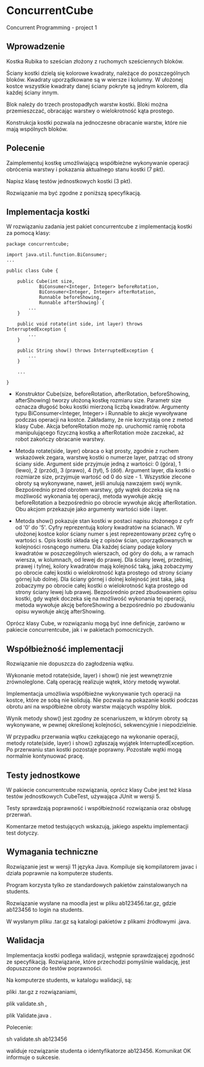 # ConcurrentCube

Concurrent Programming - project 1

## Wprowadzenie

Kostka Rubika to sześcian złożony z ruchomych sześciennych bloków.

Ściany kostki dzielą się kolorowe kwadraty, należące do poszczególnych bloków. Kwadraty uporządkowane są w wiersze i kolumny. W ułożonej kostce wszystkie kwadraty danej ściany pokryte są jednym kolorem, dla każdej ściany innym.

Blok należy do trzech prostopadłych warstw kostki. Bloki można przemieszczać, obracając warstwy o wielokrotność kąta prostego.

Konstrukcja kostki pozwala na jednoczesne obracanie warstw, które nie mają wspólnych bloków.

## Polecenie

Zaimplementuj kostkę umożliwiającą współbieżne wykonywanie operacji obrócenia warstwy i pokazania aktualnego stanu kostki (7 pkt).

Napisz klasę testów jednostkowych kostki (3 pkt).

Rozwiązanie ma być zgodne z poniższą specyfikacją.

## Implementacja kostki

W rozwiązaniu zadania jest pakiet concurrentcube z implementacją kostki za pomocą klasy:

    package concurrentcube;

    import java.util.function.BiConsumer;
    ...

    public class Cube {

        public Cube(int size,
                BiConsumer<Integer, Integer> beforeRotation,
                BiConsumer<Integer, Integer> afterRotation,
                Runnable beforeShowing,
                Runnable afterShowing) {
            ...
        }

        public void rotate(int side, int layer) throws InterruptedException {
            ...
        }

        public String show() throws InterruptedException {
            ...
        }

        ...

    }

- Konstruktor Cube(size, beforeRotation, afterRotation, beforeShowing, afterShowing) tworzy ułożoną kostkę rozmiaru size. Parametr size oznacza długość boku kostki mierzoną liczbą kwadratów.
Argumenty typu BiConsumer<Integer, Integer> i Runnable to akcje wywoływane podczas operacji na kostce. Zakładamy, że nie korzystają one z metod klasy Cube.
Akcja beforeRotation może np. uruchomić ramię robota manipulującego fizyczną kostką a afterRotation może zaczekać, aż robot zakończy obracanie warstwy.

- Metoda rotate(side, layer) obraca o kąt prosty, zgodnie z ruchem wskazówek zegara, warstwę kostki o numerze layer, patrząc od strony ściany side.
Argument side przyjmuje jedną z wartości: 0 (góra), 1 (lewo), 2 (przód), 3 (prawo), 4 (tył), 5 (dół).
Argument layer, dla kostki o rozmiarze size, przyjmuje wartość od 0 do size - 1.
Wszystkie zlecone obroty są wykonywane, nawet, jeśli anulują nawzajem swój wynik.
Bezpośrednio przed obrotem warstwy, gdy wątek doczeka się na możliwość wykonania tej operacji, metoda wywołuje akcję beforeRotation a bezpośrednio po obrocie wywołuje akcję afterRotation. Obu akcjom przekazuje jako argumenty wartości side i layer.

- Metoda show() pokazuje stan kostki w postaci napisu złożonego z cyfr od '0' do '5'.
Cyfry reprezentują kolory kwadratów na ścianach. W ułożonej kostce kolor ściany numer s jest reprezentowany przez cyfrę o wartości s.
Opis kostki składa się z opisów ścian, uporządkowanych w kolejności rosnącego numeru. Dla każdej ściany podaje kolory kwadratów w poszczególnych wierszach, od góry do dołu, a w ramach wiersza, w kolumnach, od lewej do prawej.
Dla ściany lewej, przedniej, prawej i tylnej, kolory kwadratów mają kolejność taką, jaką zobaczymy po obrocie całej kostki o wielokrotność kąta prostego od strony ściany górnej lub dolnej.
Dla ściany górnej i dolnej kolejność jest taka, jaką zobaczymy po obrocie całej kostki o wielokrotność kąta prostego od strony ściany lewej lub prawej.
Bezpośrednio przed zbudowaniem opisu kostki, gdy wątek doczeka się na możliwość wykonania tej operacji, metoda wywołuje akcję beforeShowing a bezpośrednio po zbudowaniu opisu wywołuje akcję afterShowing.

Oprócz klasy Cube, w rozwiązaniu mogą być inne definicje, zarówno w pakiecie concurrentcube, jak i w pakietach pomocniczych.

## Współbieżność implementacji

Rozwiązanie nie dopuszcza do zagłodzenia wątku.

Wykonanie metod rotate(side, layer) i show() nie jest wewnętrznie zrównoleglone. Całą operację realizuje wątek, który metodę wywołał.

Implementacja umożliwia współbieżne wykonywanie tych operacji na kostce, które ze sobą nie kolidują. Nie pozwala na pokazanie kostki podczas obrotu ani na współbieżne obroty warstw mających wspólny blok.

Wynik metody show() jest zgodny ze scenariuszem, w którym obroty są wykonywane, w pewnej określonej kolejności, sekwencyjnie i niepodzielnie.

W przypadku przerwania wątku czekającego na wykonanie operacji, metody rotate(side, layer) i show() zgłaszają wyjątek InterruptedException. Po przerwaniu stan kostki pozostaje poprawny. Pozostałe wątki mogą normalnie kontynuować pracę.

## Testy jednostkowe
W pakiecie concurrentcube rozwiązania, oprócz klasy Cube jest też klasa testów jednostkowych CubeTest, używająca JUnit w wersji 5.

Testy sprawdzają poprawność i współbieżność rozwiązania oraz obsługę przerwań.

Komentarze metod testujących wskazują, jakiego aspektu implementacji test dotyczy.

## Wymagania techniczne
Rozwiązanie jest w wersji 11 języka Java. Kompiluje się kompilatorem javac i działa poprawnie na komputerze students.

Program korzysta tylko ze standardowych pakietów zainstalowanych na students.

Rozwiązanie wysłane na moodla jest w pliku ab123456.tar.gz, gdzie ab123456 to login na students.

W wysłanym pliku .tar.gz są katalogi pakietów z plikami źródłowymi .java.

## Walidacja
Implementacja kostki podlega walidacji, wstępnie sprawdzającej zgodność ze specyfikacją. Rozwiązanie, które przechodzi pomyślnie walidację, jest dopuszczone do testów poprawności.

Na komputerze students, w katalogu walidacji, są:

pliki .tar.gz z rozwiązaniami,

plik validate.sh ,

plik Validate.java .

Polecenie:

sh validate.sh ab123456

waliduje rozwiązanie studenta o identyfikatorze ab123456. Komunikat OK informuje o sukcesie.
